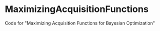 # MaximizingAcquisitionFunctions
Code for "Maximizing Acquisition Functions for Bayesian Optimization"
